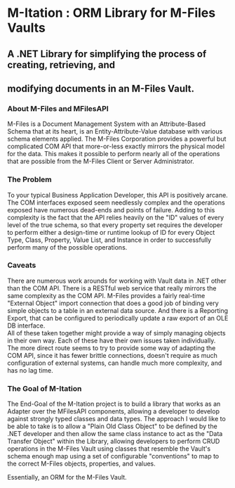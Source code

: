 # M-Itation : ORM Library for M-Files Vaults

## A .NET Library for simplifying the process of creating, retrieving, and
## modifying documents in an M-Files Vault.  

### About M-Files and MFilesAPI

M-Files is a Document Management System with an Attribute-Based Schema that at
its heart, is an Entity-Attribute-Value database with various schema elements
applied.  The M-Files Corporation provides a powerful but complicated COM API
that more-or-less exactly mirrors the physical model for the data. This makes it
possible to perform nearly all of the operations that are possible from the
M-Files Client or Server Administrator.

### The Problem

To your typical Business Application Developer, this API is positively
arcane.  The COM interfaces exposed seem needlessly complex and the operations
exposed have numerous dead-ends and points of failure.  Adding to this
complexity is the fact that the API relies heavily on the "ID" values of every
level of the true schema, so that every property set requires the developer to
perform either a design-time or runtime lookup of ID for every Object Type,
Class, Property, Value List, and Instance in order to successfully perform
many of the possible operations.

### Caveats

There are numerous work arounds for working with Vault data in .NET other than
the COM API.  There is a RESTful web service that really mirrors the same
complexity as the COM API.  M-Files provides a fairly real-time "External
Object" import connection that does a good job of binding very simple objects
to a table in an external data source.  And there is a Reporting Export, that
can be configured to periodically update a raw export of an OLE DB interface.  
All of these taken together might provide a way of simply managing objects in
their own way.  Each of these have their own issues taken individually.  The
more direct route seems to try to provide some way of adapting the COM API,
since it has fewer brittle connections, doesn't require as much configuration
of external systems, can handle much more complexity, and has no lag time.

### The Goal of M-Itation

The End-Goal of the M-Itation project is to build a library that works as an
Adapter over the MFilesAPI components, allowing a developer to develop against
strongly typed classes and data types.  The approach I would like to be able to
take is to allow a "Plain Old Class Object" to be defined by the .NET developer
and then allow the same class instance to act as the "Data Transfer Object"
within the Library, allowing developers to perform CRUD operations in the
M-Files Vault using classes that resemble the Vault's schema enough map using
a set of configurable "conventions" to map to the correct M-Files objects,
properties, and values.

Essentially, an ORM for the M-Files Vault.
